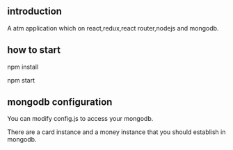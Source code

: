 ## introduction
A atm application which on react,redux,react router,nodejs and mongodb.

## how to start
npm install

npm start

## mongodb configuration
You can modify config.js to access your mongodb.

There are a card instance and a money instance that you should establish in mongodb.
